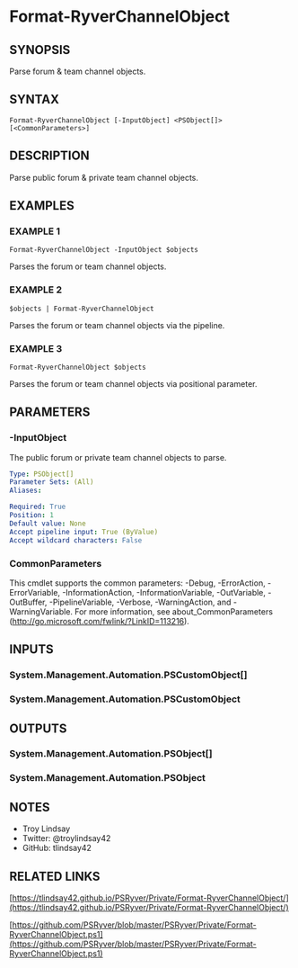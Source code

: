 # Format-RyverChannelObject

## SYNOPSIS
Parse forum & team channel objects.

## SYNTAX

```
Format-RyverChannelObject [-InputObject] <PSObject[]> [<CommonParameters>]
```

## DESCRIPTION
Parse public forum & private team channel objects.

## EXAMPLES

### EXAMPLE 1
```
Format-RyverChannelObject -InputObject $objects
```

Parses the forum or team channel objects.

### EXAMPLE 2
```
$objects | Format-RyverChannelObject
```

Parses the forum or team channel objects via the pipeline.

### EXAMPLE 3
```
Format-RyverChannelObject $objects
```

Parses the forum or team channel objects via positional parameter.

## PARAMETERS

### -InputObject
The public forum or private team channel objects to parse.

```yaml
Type: PSObject[]
Parameter Sets: (All)
Aliases:

Required: True
Position: 1
Default value: None
Accept pipeline input: True (ByValue)
Accept wildcard characters: False
```

### CommonParameters
This cmdlet supports the common parameters: -Debug, -ErrorAction, -ErrorVariable, -InformationAction, -InformationVariable, -OutVariable, -OutBuffer, -PipelineVariable, -Verbose, -WarningAction, and -WarningVariable.
For more information, see about_CommonParameters (http://go.microsoft.com/fwlink/?LinkID=113216).

## INPUTS

### System.Management.Automation.PSCustomObject[]

### System.Management.Automation.PSCustomObject

## OUTPUTS

### System.Management.Automation.PSObject[]

### System.Management.Automation.PSObject

## NOTES
- Troy Lindsay
- Twitter: @troylindsay42
- GitHub: tlindsay42

## RELATED LINKS

[https://tlindsay42.github.io/PSRyver/Private/Format-RyverChannelObject/](https://tlindsay42.github.io/PSRyver/Private/Format-RyverChannelObject/)

[https://github.com/PSRyver/blob/master/PSRyver/Private/Format-RyverChannelObject.ps1](https://github.com/PSRyver/blob/master/PSRyver/Private/Format-RyverChannelObject.ps1)

